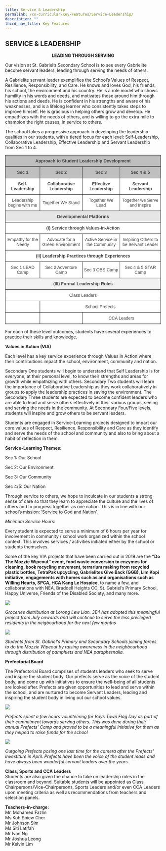 ```yaml
---
title: Service & Leadership
permalink: /co-curricular/Key-Features/Service-Leadership/
description: ""
third_nav_title: Key Features
---
```

## SERVICE & LEADERSHIP

**<center>LEADING THROUGH SERVING</center>**

Our vision at St. Gabriel’s Secondary School is to see every Gabrielite become servant leaders, leading through serving the needs of others.

  

A Gabrielite servant leader exemplifies the School’s Values of Respect, Resilience, Responsibility, and Care. He knows and loves God, his friends, his school, the environment and his country. He is a role model who shows humility in his words and deeds, and motivates those around him through his actions and deeds. He is confident in his strengths and aware of his weaknesses, and is a lifelong learner who consistently takes steps to improve himself. He is gracious in helping others grow and develop. He empathizes with the needs of others, and is willing to go the extra mile to champion the right causes, in service to others.

  

The school takes a progressive approach in developing the leadership qualities in our students, with a tiered focus for each level: Self-Leadership, Collaborative Leadership, Effective Leadership and Servant Leadership from Sec 1 to 4.


<style type="text/css">
.tg  {border-collapse:collapse;border-spacing:0;}
.tg td{border-color:black;border-style:solid;border-width:1px;font-family:Arial, sans-serif;font-size:14px;
  overflow:hidden;padding:10px 5px;word-break:normal;}
.tg th{border-color:black;border-style:solid;border-width:1px;font-family:Arial, sans-serif;font-size:14px;
  font-weight:normal;overflow:hidden;padding:10px 5px;word-break:normal;}
.tg .tg-sxkx{background-color:#FFF;color:#454545;text-align:center;vertical-align:top}
.tg .tg-8boi{background-color:#BFBFBF;color:#454545;font-weight:bold;text-align:center;vertical-align:top}
.tg .tg-ncov{background-color:#FFF;color:#454545;text-align:center;vertical-align:middle}
.tg .tg-qq9m{background-color:#E7E6E6;color:#454545;font-weight:bold;text-align:center;vertical-align:top}
.tg .tg-2fwu{background-color:#FFF;color:#454545;font-weight:bold;text-align:center;vertical-align:top}
.tg .tg-q2om{background-color:#F2F2F2;color:#454545;font-weight:bold;text-align:center;vertical-align:top}
</style>
<table class="tg">
<thead>
  <tr>
    <th class="tg-8boi" colspan="4">Approach to Student Leadership Development</th>
  </tr>
</thead>
<tbody>
  <tr>
    <td class="tg-8boi">Sec 1</td>
    <td class="tg-8boi">Sec 2</td>
    <td class="tg-8boi">Sec 3</td>
    <td class="tg-8boi">Sec 4 &amp; 5</td>
  </tr>
  <tr>
    <td class="tg-2fwu">Self-Leadership</td>
    <td class="tg-2fwu">Collaborative<br>Leadership</td>
    <td class="tg-2fwu">Effective Leadership</td>
    <td class="tg-2fwu">Servant Leadership</td>
  </tr>
  <tr>
    <td class="tg-ncov">Leadership begins with me</td>
    <td class="tg-ncov">Together We Stand</td>
    <td class="tg-ncov">Together We Lead</td>
    <td class="tg-ncov">Together we Serve and Inspire</td>
  </tr>
  <tr>
    <td class="tg-qq9m" colspan="4">Developmental Platforms</td>
  </tr>
  <tr>
    <td class="tg-2fwu" colspan="4">(I) Service through Values-in-Action</td>
  </tr>
  <tr>
    <td class="tg-ncov">Empathy for the Needy</td>
    <td class="tg-ncov">Advocate for a Green Environment</td>
    <td class="tg-ncov">Active Service in the Community</td>
    <td class="tg-ncov">Inspiring Others to be Servant Leader</td>
  </tr>
  <tr>
    <td class="tg-2fwu" colspan="4">(II) Leadership Practices through Experiences</td>
  </tr>
  <tr>
    <td class="tg-ncov">Sec 1 LEAD Camp</td>
    <td class="tg-ncov">Sec 2 Adventure Camp</td>
    <td class="tg-ncov">Sec 3 OBS Camp</td>
    <td class="tg-ncov">Sec 4 &amp; 5 STAR Camp</td>
  </tr>
  <tr>
    <td class="tg-q2om" colspan="4">(III) Formal Leadership Roles</td>
  </tr>
  <tr>
    <td class="tg-ncov" colspan="4">Class Leaders</td>
  </tr>
  <tr>
    <td class="tg-sxkx"></td>
    <td class="tg-ncov" colspan="3">School Prefects</td>
  </tr>
  <tr>
    <td class="tg-ncov"></td>
    <td class="tg-ncov"></td>
    <td class="tg-ncov" colspan="2">CCA Leaders</td>
  </tr>
</tbody>
</table>

For each of these level outcomes, students have several experiences to practice their skills and knowledge.

  

**Values in Action (VIA)**

Each level has a key service experience through Values in Action where their contributions impact the school, environment, community and nation.

  

Secondary One students will begin to understand that Self Leadership is for everyone, at their personal level, to know their strengths and areas for growth while empathizing with others. Secondary Two students will learn the importance of Collaborative Leadership as they work collaboratively in groups to apply the leadership practices in saving the environment. The Secondary Three students are expected to become confident leaders who are able to lead and serve others effectively in their various groups, seeing and serving the needs in the community. At Secondary Four/Five levels, students will inspire and grow others to be servant leaders.

  

Students are engaged in Service-Learning projects designed to impart our core values of Respect, Resilience, Responsibility and Care as they identify and serve the needs of the school and community and also to bring about a habit of reflection in them.

  

**Service-Learning Themes:**

Sec 1: Our School

Sec 2: Our Environment

Sec 3: Our Community

Sec 4/5: Our Nation

  

Through service to others, we hope to inculcate in our students a strong sense of care so that they learn to appreciate the culture and the lives of others and to progress together as one nation. This is in line with our school’s mission: ‘Service to God and Nation’.

  

_Minimum Service Hours:_

Every student is expected to serve a minimum of 6 hours per year for involvement in community / school work organized within the school context. This involves services / activities initiated either by the school or students themselves.

  

Some of the key VIA projects that have been carried out in 2019 are the **“Do The Mozzie Wipeout” event, food waste conversion to enzymes for cleaning, book recycling movement, terrarium making from recycled plastic bottles, TetraPak upcycling, Gabrielites Give Back (GGB), Lim Kopi initiative, engagements with homes such as and organisations such as Willing Hearts, SPCA, HCA Kang Le Hospice**, to name a few, and collaborations with NEA, Braddell Heights CC, St. Gabriel’s Primary School, Happy Universe, Friends of the Disabled Society, and many more.

![](/images/Groceries%20distribution%20at%20Lorong%20Lew%20Lian.jpeg)

_Groceries distribution at Lorong Lew Lian. 3E4 has adopted this meaningful project from July onwards and will continue to serve the less privileged residents in the neigbourhood for the next few months_

![](/images/MozieAwareness.jpg)

_Students from St. Gabriel's Primary and Secondary Schools joining forces to do the Mozzie Wipeout by raising awareness in the neighbourhood through distribution of pamphlets and NEA paraphernalia._


**Prefectorial Board**

The Prefectorial Board comprises of students leaders who seek to serve and inspire the student body. Our prefects serve as the voice of the student body, and come up with initiatives to ensure the well-being of all students are looked after. Prefects are given opportunities to lead and serve within the school, and are nurtured to become Servant Leaders, leading and inspiring the student body in living out our school values.

![](/images/Prefects%20volunteering%20Boys%20Town%20Flag%20Day%20funds.jpeg)

_Prefects spent a few hours volunteering for Boys Town Flag Day as part of their commitment towards serving others. This was done during their annual Prefects' Camp and proved to be a meaningful initiative for them as they helped to raise funds for the school_

![](/images/Outgoing%20Prefects%20posing%20infront%20of%20camera.jpeg)

_Outgoing Prefects posing one last time for the camera after the Prefects' Investiture in April. Prefects have been the voice of the student mass and have always been wonderful servant leaders over the years._

**Class, Sports and CCA Leaders**
<br>
Students are also given the chance to take on leadership roles in the classroom and beyond. Suitable students will be appointed as Class Chairpersons/Vice-Chairpersons, Sports Leaders and/or even CCA Leaders upon meeting criteria as well as recommendations from teachers and selection panels.

  

**Teachers-in-charge:**
<br>
Mr. Mohamed Fazlin
<br>
Ms Koh Shiew Cher
<br>
Mr Johnson Sim
<br>
Ms Siti Latifah
<br>
Mr Ivan Ng
<br>
Mr Joshua Leong
<br>
Mr Kelvin Lim